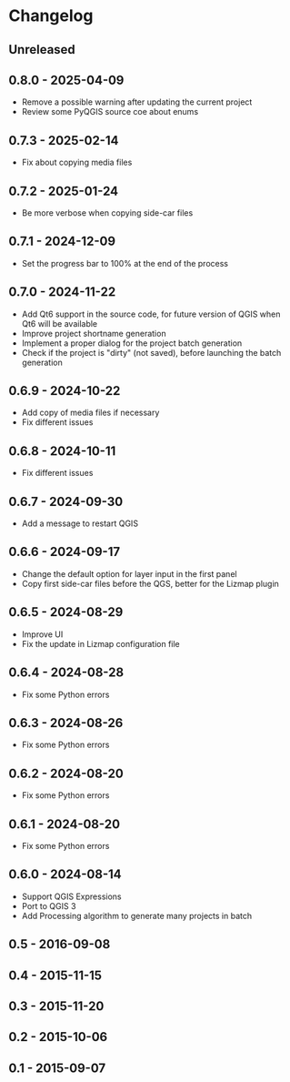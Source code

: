 # Changelog

## Unreleased

## 0.8.0 - 2025-04-09

* Remove a possible warning after updating the current project
* Review some PyQGIS source coe about enums

## 0.7.3 - 2025-02-14

* Fix about copying media files

## 0.7.2 - 2025-01-24

* Be more verbose when copying side-car files

## 0.7.1 - 2024-12-09

* Set the progress bar to 100% at the end of the process

## 0.7.0 - 2024-11-22

* Add Qt6 support in the source code, for future version of QGIS when Qt6 will be available
* Improve project shortname generation
* Implement a proper dialog for the project batch generation
* Check if the project is "dirty" (not saved), before launching the batch generation

## 0.6.9 - 2024-10-22

* Add copy of media files if necessary
* Fix different issues

## 0.6.8 - 2024-10-11

* Fix different issues

## 0.6.7 - 2024-09-30

* Add a message to restart QGIS

## 0.6.6 - 2024-09-17

* Change the default option for layer input in the first panel
* Copy first side-car files before the QGS, better for the Lizmap plugin

## 0.6.5 - 2024-08-29

* Improve UI
* Fix the update in Lizmap configuration file

## 0.6.4 - 2024-08-28

* Fix some Python errors

## 0.6.3 - 2024-08-26

* Fix some Python errors

## 0.6.2 - 2024-08-20

* Fix some Python errors

## 0.6.1 - 2024-08-20

* Fix some Python errors

## 0.6.0 - 2024-08-14

* Support QGIS Expressions
* Port to QGIS 3
* Add Processing algorithm to generate many projects in batch

## 0.5 - 2016-09-08

## 0.4 - 2015-11-15

## 0.3 - 2015-11-20

## 0.2 - 2015-10-06

## 0.1 - 2015-09-07
